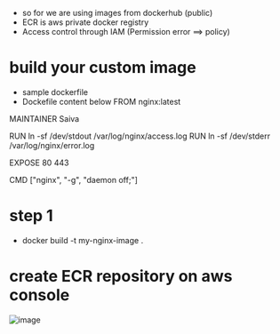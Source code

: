 * so for we are using images from dockerhub (public)
* ECR is aws private docker registry    
* Access control through IAM  (Permission error ==> policy)

# build your custom image

* sample dockerfile
* Dockefile content below
FROM nginx:latest

MAINTAINER Saiva

RUN ln -sf /dev/stdout /var/log/nginx/access.log
RUN ln -sf /dev/stderr /var/log/nginx/error.log

EXPOSE 80 443

CMD ["nginx", "-g", "daemon off;"]

# step 1

 * docker build -t my-nginx-image .

# create ECR repository on aws console

![image](https://user-images.githubusercontent.com/42309948/147207644-974bc23d-313c-4710-840c-5858eeda0872.png)

  


 


